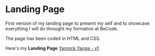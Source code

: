 # Landing Page

First version of my landing page to present my self and to showcase everything I will do throught my formation at BeCode.

The page has been coded in HTML and CSS.

Here's my **Landing Page** [Yannick Yanga - v1](https://yannick2019.github.io).

